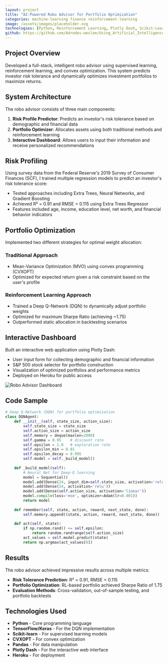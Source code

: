 ```yaml
---
layout: project
title: "AI-Powered Robo Advisor for Portfolio Optimization"
categories: machine-learning finance reinforcement-learning
image: /assets/images/placeholder.svg
technologies: [Python, Reinforcement Learning, Plotly Dash, Scikit-Learn, Deep Learning]
github: https://github.com/Adredes-weslee/Using_Artificial_Intelligence_to_Develop_a_Robo_Advisor
---
```


## Project Overview

Developed a full-stack, intelligent robo advisor using supervised learning, reinforcement learning, and convex optimization. This system predicts investor risk tolerance and dynamically optimizes investment portfolios to maximize returns.

## System Architecture

The robo advisor consists of three main components:

1. **Risk Profile Predictor**: Predicts an investor's risk tolerance based on demographic and financial data
2. **Portfolio Optimizer**: Allocates assets using both traditional methods and reinforcement learning
3. **Interactive Dashboard**: Allows users to input their information and receive personalized recommendations

## Risk Profiling

Using survey data from the Federal Reserve's 2019 Survey of Consumer Finances (SCF), I trained multiple regression models to predict an investor's risk tolerance score:

- Tested approaches including Extra Trees, Neural Networks, and Gradient Boosting
- Achieved R² = 0.91 and RMSE = 0.115 using Extra Trees Regressor
- Features included age, income, education level, net worth, and financial behavior indicators

## Portfolio Optimization

Implemented two different strategies for optimal weight allocation:

### Traditional Approach
- Mean-Variance Optimization (MVO) using convex programming (CVXOPT)
- Optimized for expected return given a risk constraint based on the user's profile

### Reinforcement Learning Approach
- Trained a Deep Q-Network (DQN) to dynamically adjust portfolio weights
- Optimized for maximum Sharpe Ratio (achieving ~1.75)
- Outperformed static allocation in backtesting scenarios

## Interactive Dashboard

Built an interactive web application using Plotly Dash:

- User input form for collecting demographic and financial information
- S&P 500 stock selector for portfolio construction
- Visualization of optimized portfolios and performance metrics
- Deployed on Heroku for public access

![Robo Advisor Dashboard](/assets/images/robo-dashboard.png)

## Code Sample

```python
# Deep Q-Network (DQN) for portfolio optimization
class DQNAgent:
    def __init__(self, state_size, action_size):
        self.state_size = state_size
        self.action_size = action_size
        self.memory = deque(maxlen=2000)
        self.gamma = 0.95    # discount rate
        self.epsilon = 1.0   # exploration rate
        self.epsilon_min = 0.01
        self.epsilon_decay = 0.995
        self.model = self._build_model()
        
    def _build_model(self):
        # Neural Net for Deep-Q learning
        model = Sequential()
        model.add(Dense(24, input_dim=self.state_size, activation='relu'))
        model.add(Dense(24, activation='relu'))
        model.add(Dense(self.action_size, activation='linear'))
        model.compile(loss='mse', optimizer=Adam(lr=0.001))
        return model
    
    def remember(self, state, action, reward, next_state, done):
        self.memory.append((state, action, reward, next_state, done))
    
    def act(self, state):
        if np.random.rand() <= self.epsilon:
            return random.randrange(self.action_size)
        act_values = self.model.predict(state)
        return np.argmax(act_values[0])
```

## Results

The robo advisor achieved impressive results across multiple metrics:

- **Risk Tolerance Prediction**: R² = 0.91, RMSE = 0.115
- **Portfolio Optimization**: RL-based portfolio achieved Sharpe Ratio of 1.75
- **Evaluation Methods**: Cross-validation, out-of-sample testing, and portfolio backtests

## Technologies Used

- **Python** - Core programming language
- **TensorFlow/Keras** - For the DQN implementation
- **Scikit-learn** - For supervised learning models
- **CVXOPT** - For convex optimization
- **Pandas** - For data manipulation
- **Plotly Dash** - For the interactive web interface
- **Heroku** - For deployment
